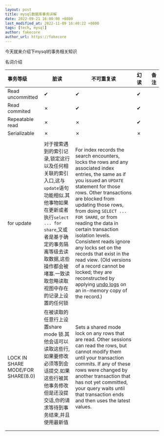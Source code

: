 ```yaml
---
layout: post
title: mysql数据库事务详解
date: 2022-09-21 16:00:00 +0800
last_modified_at: 2022-11-09 16:40:22 +0800
tags: [tech, mysql]
author: fakecore
author_url: https://fakecore
---
```


今天就来介绍下mysql的事务相关知识

名词介绍

| 事务等级                          | 脏读                                                         | 不可重复读                                                   | 幻读 |      | 备注 |
| :-------------------------------- | ------------------------------------------------------------ | ------------------------------------------------------------ | ---- | ---- | ---- |
| Read uncommitted                  | ✔︎                                                            | ✔                                                            | ✔    |      |      |
| Read commited                     | ✗                                                            | ✔                                                            | ✔    |      |      |
| Repeatable read                   | ✗                                                            | ✗                                                            | ✔    |      |      |
| Serializable                      | ✗                                                            | ✗                                                            | ✗    |      |      |
|                                   |                                                              |                                                              |      |      |      |
| for update                        | 对于搜索遇到的索引记录,锁定这行以及任何相关联的索引入口,这与`update`语句功能相似.其他事物如果在更新或者执行`select ... for share`,又或者是基于确定的事务隔离等级去读取数据,这些操作都会被堵塞.一致读取忽略读取视图中存在的记录上设置的任何锁 | For index records the search encounters, locks the rows and any associated index entries, the same as if you issued an `UPDATE` statement for those rows. Other transactions are blocked from updating those rows, from doing `SELECT ... FOR SHARE`, or from reading the data in certain transaction isolation levels. Consistent reads ignore any locks set on the records that exist in the read view. (Old versions of a record cannot be locked; they are reconstructed by applying [undo logs](https://dev.mysql.com/doc/refman/8.0/en/glossary.html#glos_undo_log) on an in-memory copy of the record.) |      |      |      |
| LOCK IN SHARE MODE/FOR SHARE(8.0) | 在被读取的任意行上设置share mode 锁.其他会话可以读取这些行,如果要修改必须等到会话提交.如果这些行被其他事务修改但是还没提交话,你的请求等待到事务结束,并且使用最新值 | Sets a shared mode lock on any rows that are read. Other sessions can read the rows, but cannot modify them until your transaction commits. If any of these rows were changed by another transaction that has not yet committed, your query waits until that transaction ends and then uses the latest values. |      |      |      |
|                                   |                                                              |                                                              |      |      |      |
|                                   |                                                              |                                                              |      |      |      |







